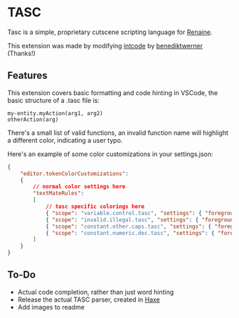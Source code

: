 # TASC

Tasc is a simple, proprietary cutscene scripting language for [Renaine](https://renainegame.com/).

This extension was made by modifying [intcode](https://github.com/benediktwerner/intcode) by [benediktwerner](https://github.com/benediktwerner) (Thanks!)

## Features

This extension covers basic formatting and code hinting in VSCode, the basic structure of a .tasc file is:
```
my-entity.myAction(arg1, arg2)
otherAction(arg)
```

There's a small list of valid functions, an invalid function name will highlight a different color, indicating a user typo.

Here's an example of some color customizations in your settings.json:
```json
{
    "editor.tokenColorCustomizations":
    {
        // normal color settings here
        "textMateRules": 
        [
            // tasc specific colorings here
            { "scope": "variable.control.tasc", "settings": { "foreground": "#dbb3ff" } },
            { "scope": "invalid.illegal.tasc", "settings": { "foreground": "#ff90d3" } },
            { "scope": "constant.other.caps.tasc", "settings": { "foreground": "#00FFFF" } }
            { "scope": "constant.numeric.dec.tasc", "settings": { "foreground": "#FF00FF" } }
        ]
    }
}
```

## To-Do

- Actual code completion, rather than just word hinting
- Release the actual TASC parser, created in [Haxe](https://haxe.org/)
- Add images to readme